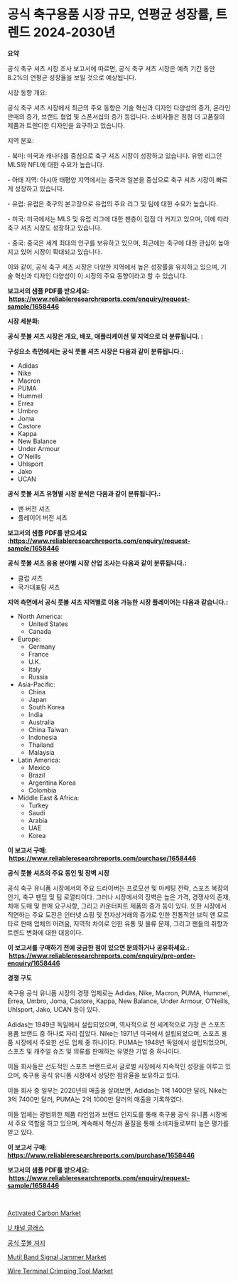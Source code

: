 <p><h1>공식 축구용품 시장 규모, 연평균 성장률, 트렌드 2024-2030년</h1></p><p><strong>요약</strong></p>
<p><p>공식 축구 셔츠 시장 조사 보고서에 따르면, 공식 축구 셔츠 시장은 예측 기간 동안 8.2%의 연평균 성장율을 보일 것으로 예상됩니다.</p><p>시장 동향 개요:</p><p>공식 축구 셔츠 시장에서 최근의 주요 동향은 기술 혁신과 디자인 다양성의 증가, 온라인 판매의 증가, 브랜드 협업 및 스폰서십의 증가 등입니다. 소비자들은 점점 더 고품질의 제품과 트렌디한 디자인을 요구하고 있습니다.</p><p>지역 분포:</p><p>- 북미: 미국과 캐나다를 중심으로 축구 셔츠 시장이 성장하고 있습니다. 유명 리그인 MLS와 NFL에 대한 수요가 높습니다.</p><p>- 아태 지역: 아시아 태평양 지역에서는 중국과 일본을 중심으로 축구 셔츠 시장이 빠르게 성장하고 있습니다.</p><p>- 유럽: 유럽은 축구의 본고장으로 유럽의 주요 리그 및 팀에 대한 수요가 높습니다.</p><p>- 미국: 미국에서는 MLS 및 유럽 리그에 대한 팬층이 점점 더 커지고 있으며, 이에 따라 축구 셔츠 시장도 성장하고 있습니다.</p><p>- 중국: 중국은 세계 최대의 인구를 보유하고 있으며, 최근에는 축구에 대한 관심이 높아지고 있어 시장이 확대되고 있습니다.</p><p>이와 같이, 공식 축구 셔츠 시장은 다양한 지역에서 높은 성장률을 유지하고 있으며, 기술 혁신과 디자인 다양성이 이 시장의 주요 동향이라고 할 수 있습니다.</p></p>
<p><strong>보고서의 샘플 PDF를 받으세요: &nbsp;<a href="https://www.reliableresearchreports.com/enquiry/request-sample/1658446">https://www.reliableresearchreports.com/enquiry/request-sample/1658446</a></strong></p>
<p><strong>시장 세분화:</strong></p>
<p><strong> 공식 풋볼 셔츠 시장은 개요, 배포, 애플리케이션 및 지역으로 더 분류됩니다. :</strong></p>
<p><strong>구성요소 측면에서는 공식 풋볼 셔츠 시장은 다음과 같이 분류됩니다.:</strong></p>
<p><ul><li>Adidas</li><li>Nike</li><li>Macron</li><li>PUMA</li><li>Hummel</li><li>Errea</li><li>Umbro</li><li>Joma</li><li>Castore</li><li>Kappa</li><li>New Balance</li><li>Under Armour</li><li>O'Neills</li><li>Uhlsport</li><li>Jako</li><li>UCAN</li></ul></p>
<p><strong> 공식 풋볼 셔츠 유형별 시장 분석은 다음과 같이 분류됩니다.:</strong></p>
<p><ul><li>팬 버전 셔츠</li><li>플레이어 버전 셔츠</li></ul></p>
<p><strong>보고서의 샘플 PDF를 받으세요 :<a href="https://www.reliableresearchreports.com/enquiry/request-sample/1658446">https://www.reliableresearchreports.com/enquiry/request-sample/1658446</a></strong></p>
<p><strong> 공식 풋볼 셔츠 응용 분야별 시장 산업 조사는 다음과 같이 분류됩니다.:</strong></p>
<p><ul><li>클럽 셔츠</li><li>국가대표팀 셔츠</li></ul></p>
<p><strong>지역 측면에서 공식 풋볼 셔츠 지역별로 이용 가능한 시장 플레이어는 다음과 같습니다.:</strong></p>
<p><ul>
    <li>
        North America:
        <ul>
            <li>United States</li>
            <li>Canada</li>
        </ul>
    </li>
    <li>
        Europe:
        <ul>
            <li>Germany</li>
            <li>France</li>
            <li>U.K.</li>
            <li>Italy</li>
            <li>Russia</li>
        </ul>
    </li>
    <li>
        Asia-Pacific:
        <ul>
            <li>China</li>
            <li>Japan</li>
            <li>South Korea</li>
            <li>India</li>
            <li>Australia</li>
            <li>China Taiwan</li>
            <li>Indonesia</li>
            <li>Thailand</li>
            <li>Malaysia</li>
        </ul>
    </li>
    <li>
        Latin America:
        <ul>
            <li>Mexico</li>
            <li>Brazil</li>
            <li>Argentina Korea</li>
            <li>Colombia</li>
        </ul>
    </li>
    <li>
        Middle East & Africa:
        <ul>
            <li>Turkey</li>
            <li>Saudi</li>
            <li>Arabia</li>
            <li>UAE</li>
            <li>Korea</li>
        </ul>
    </li>
    </ul></p>
<p><strong>이 보고서 구매: &nbsp;<a href="https://www.reliableresearchreports.com/purchase/1658446">https://www.reliableresearchreports.com/purchase/1658446</a></strong></p>
<p><strong>공식 풋볼 셔츠의 주요 동인 및 장벽 시장</strong></p>
<p><p>공식 축구 유니폼 시장에서의 주요 드라이버는 프로모션 및 마케팅 전략, 스포츠 복장의 인기, 축구 팬덤 및 팀 로열티이다. 그러나 시장에서의 장벽은 높은 가격, 경쟁사의 존재, 치매 도매 및 판매 요구사항, 그리고 카운터피트 제품의 증가 등이 있다. 또한 시장에서 직면하는 주요 도전은 인터넷 쇼핑 및 전자상거래의 증가로 인한 전통적인 브릭 앤 모르타르 판매 업체의 어려움, 지역적 차이로 인한 유통 및 물류 문제, 그리고 팬들의 취향과 트렌드 변화에 대한 대응이다.</p></p>
<p><strong>이 보고서를 구매하기 전에 궁금한 점이 있으면 문의하거나 공유하세요.: &nbsp;<a href="https://www.reliableresearchreports.com/enquiry/pre-order-enquiry/1658446">https://www.reliableresearchreports.com/enquiry/pre-order-enquiry/1658446</a></strong></p>
<p><strong>경쟁 구도</strong></p>
<p><p>축구용 공식 유니폼 시장의 경쟁 업체로는 Adidas, Nike, Macron, PUMA, Hummel, Errea, Umbro, Joma, Castore, Kappa, New Balance, Under Armour, O'Neills, Uhlsport, Jako, UCAN 등이 있다.</p><p>Adidas는 1949년 독일에서 설립되었으며, 역사적으로 전 세계적으로 가장 큰 스포츠 용품 브랜드 중 하나로 자리 잡았다. Nike는 1971년 미국에서 설립되었으며, 스포츠 용품 시장에서 주요한 선도 업체 중 하나이다. PUMA는 1948년 독일에서 설립되었으며, 스포츠 및 캐주얼 슈즈 및 의류를 판매하는 유명한 기업 중 하나이다.</p><p>이들 회사들은 선도적인 스포츠 브랜드로서 글로벌 시장에서 지속적인 성장을 이루고 있으며, 축구용 공식 유니폼 시장에서 상당한 점유율을 보유하고 있다.</p><p>이들 회사 중 일부는 2020년의 매출을 살펴보면, Adidas는 1억 1400만 달러, Nike는 3억 7400만 달러, PUMA는 2억 1000만 달러의 매출을 기록하였다.</p><p>이들 업체는 광범위한 제품 라인업과 브랜드 인지도를 통해 축구용 공식 유니폼 시장에서 주요 역할을 하고 있으며, 계속해서 혁신과 품질을 통해 소비자들로부터 높은 평가를 받고 있다.</p></p>
<p><strong>이 보고서 구매: &nbsp; <a href="https://www.reliableresearchreports.com/purchase/1658446">https://www.reliableresearchreports.com/purchase/1658446</a></strong></p>
<p><strong>보고서의 샘플 PDF를 받으세요: &nbsp;<a href="https://www.reliableresearchreports.com/enquiry/request-sample/1658446">https://www.reliableresearchreports.com/enquiry/request-sample/1658446</a></strong><strong></strong></p>
<p>&nbsp;</p>
<p><p><a href="https://unruly-ladybug-44b.notion.site/Activated-Carbon-Market-Research-Report-Reveals-The-Latest-Trends-And-Opportunities-of-this-Market-f-07b516fca81c431e82f27431312d87a1">Activated Carbon Market</a></p><p><a href="https://github.com/vsnao330707/Market-Research-Report-List-1/blob/main/478789012278.md">U 채널 글래스</a></p><p><a href="https://github.com/KellyLyncyh543964/Market-Research-Report-List-1/blob/main/519338212279.md">공식 풋볼 져지</a></p><p><a href="https://github.com/vimar16th/Market-Research-Report-List-3/blob/main/mutil-band-signal-jammer-market.md">Mutil Band Signal Jammer Market</a></p><p><a href="https://view.publitas.com/reportprime-1/wire-terminal-crimping-tool-market-size-market-trends-and-growth-outlook-forecasted-for-period-from-2024-to-2031/">Wire Terminal Crimping Tool Market</a></p></p>
